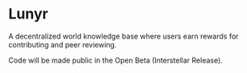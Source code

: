 # Lunyr
A decentralized world knowledge base where users earn rewards for contributing and peer reviewing.

Code will be made public in the Open Beta (Interstellar Release).
